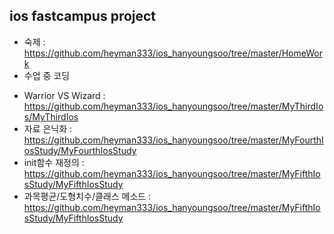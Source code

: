 ios fastcampus project 
----
* 숙제 : https://github.com/heyman333/ios_hanyoungsoo/tree/master/HomeWork
* 수업 중 코딩 
 - Warrior VS Wizard : https://github.com/heyman333/ios_hanyoungsoo/tree/master/MyThirdIos/MyThirdIos
 - 자료 은닉화 : https://github.com/heyman333/ios_hanyoungsoo/tree/master/MyFourthIosStudy/MyFourthIosStudy
 - init함수 재정의 : https://github.com/heyman333/ios_hanyoungsoo/tree/master/MyFifthIosStudy/MyFifthIosStudy
 - 과목평균/도형치수/클래스 메소드 : https://github.com/heyman333/ios_hanyoungsoo/tree/master/MyFifthIosStudy/MyFifthIosStudy
